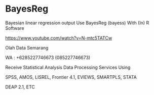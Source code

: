 # BayesReg
Bayesian linear regression output Use BayesReg (bayess) With (In) R Software

https://www.youtube.com/watch?v=N-mtc5TATCw

Olah Data Semarang

WA : +6285227746673 (085227746673)

Receive Statistical Analysis Data Processing Services Using

SPSS, AMOS, LISREL, Frontier 4.1, EVIEWS, SMARTPLS, STATA

DEAP 2.1, ETC
